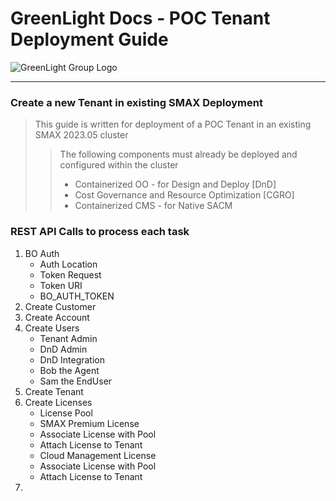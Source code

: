 # GreenLight Docs - POC Tenant Deployment Guide
![GreenLight Group Logo](https://assets.website-files.com/5ebcb9396faf10d8f7644479/5ed6a066891af295a039860f_GLGLogolrg-p-500.png)

---

### Create a new Tenant in existing SMAX Deployment 
> This guide is written for deployment of a POC Tenant in an existing SMAX 2023.05 cluster
>> The following components must already be deployed and configured within the cluster
>> - Containerized OO - for Design and Deploy [DnD]
>> - Cost Governance and Resource Optimization [CGRO]
>> - Containerized CMS - for Native SACM

### REST API Calls to process each task
1. BO Auth
    - Auth Location
    - Token Request
    - Token URI
    - BO_AUTH_TOKEN
2. Create Customer
3. Create Account
4. Create Users
    - Tenant Admin
    - DnD Admin
    - DnD Integration
    - Bob the Agent
    - Sam the EndUser
5. Create Tenant
6. Create Licenses
    - License Pool
    - SMAX Premium License
    - Associate License with Pool
    - Attach License to Tenant
    - Cloud Management License
    - Associate License with Pool
    - Attach License to Tenant
7. 